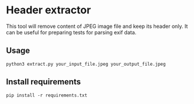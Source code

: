 # Header extractor
This tool will remove content of JPEG image file and keep its header only. It can be useful for preparing tests for parsing exif data.

## Usage
```
python3 extract.py your_input_file.jpeg your_output_file.jpeg
```

## Install requirements
```
pip install -r requirements.txt
```
